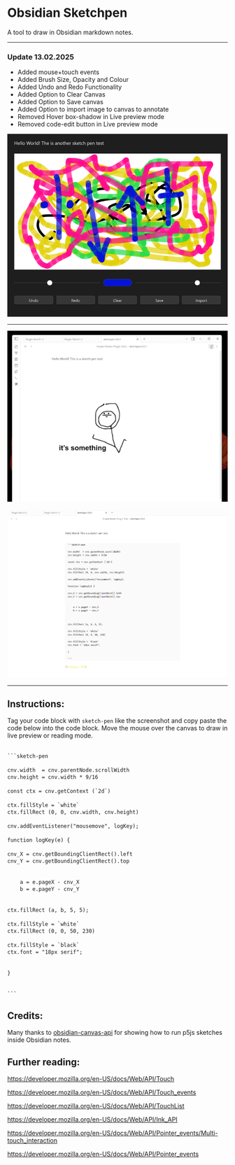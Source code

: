 # Obsidian Sketchpen

A tool to draw in Obsidian markdown notes.

---
### Update 13.02.2025

- Added mouse+touch events
- Added Brush Size, Opacity and Colour
- Added Undo and Redo Functionality
- Added Option to Clear Canvas
- Added Option to Save canvas
- Added Option to import image to canvas to annotate
- Removed Hover box-shadow in Live preview mode
- Removed code-edit button in Live preview mode

![](Screenshot_2025-02-13_132508.png)



---

![](SketchPen_Test.gif)

![](Screenshot.png)

---

## Instructions:

Tag your code block with `sketch-pen` like the screenshot and copy paste the code below into the code block.
Move the mouse over the canvas to draw in live preview or reading mode.



````

```sketch-pen

cnv.width  = cnv.parentNode.scrollWidth
cnv.height = cnv.width * 9/16

const ctx = cnv.getContext (`2d`)

ctx.fillStyle = `white`
ctx.fillRect (0, 0, cnv.width, cnv.height)

cnv.addEventListener("mousemove", logKey);

function logKey(e) {

cnv_X = cnv.getBoundingClientRect().left
cnv_Y = cnv.getBoundingClientRect().top


    a = e.pageX - cnv_X
    b = e.pageY - cnv_Y


ctx.fillRect (a, b, 5, 5);

ctx.fillStyle = `white`
ctx.fillRect (0, 0, 50, 230)

ctx.fillStyle = `black`
ctx.font = "18px serif";


}


```

````


## Credits:

Many thanks to [obsidian-canvas-api](https://github.com/capogreco/obsidian-canvas-api) for showing how to run p5js sketches inside Obsidian notes. 

## Further reading:

https://developer.mozilla.org/en-US/docs/Web/API/Touch

https://developer.mozilla.org/en-US/docs/Web/API/Touch_events

https://developer.mozilla.org/en-US/docs/Web/API/TouchList

https://developer.mozilla.org/en-US/docs/Web/API/Ink_API

https://developer.mozilla.org/en-US/docs/Web/API/Pointer_events/Multi-touch_interaction

https://developer.mozilla.org/en-US/docs/Web/API/Pointer_events













